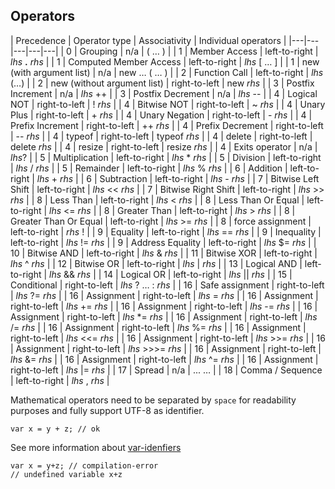 ## Operators

| Precedence | Operator type | Associativity | Individual operators |
|---|---|---|---|---|
| 0 | Grouping | n/a | ( … ) |
| 1 | Member Access | left-to-right | *lhs* **.** *rhs* |
| 1 | Computed Member Access | left-to-right | *lhs* [ … ] |
| 1 | new (with argument list) | n/a | new … ( … ) |
| 2 | Function Call | left-to-right | *lhs* (…) |
| 2 | new (without argument list) | right-to-left | new *rhs* |
| 3 | Postfix Increment | n/a | *lhs* ++ |
| 3 | Postfix Decrement | n/a | *lhs* -- |
| 4 | Logical NOT | right-to-left | ! *rhs* |
| 4 | Bitwise NOT | right-to-left | ~ *rhs* |
| 4 | Unary Plus | right-to-left | + *rhs* |
| 4 | Unary Negation | right-to-left | - *rhs* |
| 4 | Prefix Increment | right-to-left | ++ *rhs* |
| 4 | Prefix Decrement | right-to-left | -- *rhs* |
| 4 | typeof | right-to-left | typeof *rhs* |
| 4 | delete | right-to-left | delete *rhs* |
| 4 | resize | right-to-left | resize *rhs* |
| 4 | Exits operator | n/a | *lhs*? |
| 5 | Multiplication | left-to-right | *lhs* \* *rhs* |
| 5 | Division | left-to-right | *lhs* / *rhs* |
| 5 | Remainder | left-to-right | *lhs* % *rhs* |
| 6 | Addition | left-to-right | *lhs* + *rhs* |
| 6 | Subtraction | left-to-right | *lhs* - *rhs* |
| 7 | Bitwise Left Shift | left-to-right | *lhs* << *rhs* |
| 7 | Bitwise Right Shift | left-to-right | *lhs* >> *rhs* |
| 8 | Less Than | left-to-right | *lhs* < *rhs* |
| 8 | Less Than Or Equal | left-to-right | *lhs* <= *rhs* |
| 8 | Greater Than | left-to-right | *lhs* > *rhs* |
| 8 | Greater Than Or Equal | left-to-right | *lhs* >= *rhs* |
| 8 | force assignment | left-to-right | *rhs* ! |
| 9 | Equality | left-to-right | *lhs* == *rhs* |
| 9 | Inequality | left-to-right | *lhs* != *rhs* |
| 9 | Address Equality | left-to-right | *lhs* $= *rhs* |
| 10 | Bitwise AND | left-to-right | *lhs* & *rhs* |
| 11 | Bitwise XOR | left-to-right | *lhs* ^ *rhs* |
| 12 | Bitwise OR | left-to-right | *lhs* &#124; *rhs* |
| 13 | Logical AND | left-to-right | *lhs* && *rhs* |
| 14 | Logical OR | left-to-right | *lhs* &#124;&#124; *rhs* |
| 15 | Conditional | right-to-left | *lhs* ? … : *rhs* |
| 16 | Safe assignment | right-to-left | *lhs* ?= *rhs* |
| 16 | Assignment | right-to-left | *lhs* = *rhs* |
| 16 | Assignment | right-to-left | *lhs* += *rhs* |
| 16 | Assignment | right-to-left | *lhs* -= *rhs* |
| 16 | Assignment | right-to-left | *lhs* \*= *rhs* |
| 16 | Assignment | right-to-left | *lhs* /= *rhs* |
| 16 | Assignment | right-to-left | *lhs* %= *rhs* |
| 16 | Assignment | right-to-left | *lhs* <<= *rhs* |
| 16 | Assignment | right-to-left | *lhs* >>= *rhs* |
| 16 | Assignment | right-to-left | *lhs* >>>= *rhs* |
| 16 | Assignment | right-to-left | *lhs* &= *rhs* |
| 16 | Assignment | right-to-left | *lhs* ^= *rhs* |
| 16 | Assignment | right-to-left | *lhs* &#124;= *rhs* |
| 17 | Spread | n/a | ... … |
| 18 | Comma / Sequence | left-to-right | *lhs* , *rhs* | </tbody>

<!--
| 4 | void | right-to-left | void *rhs* |
| 7 | Bitwise Unsigned Right Shift | left-to-right | *lhs* >>> *rhs* |
| 8 | in | left-to-right | *lhs* in *rhs* |
| 8 | instanceof | left-to-right | *lhs* instanceof *rhs* |
| 9 | Strict Equality | left-to-right | *lhs* === *rhs* |
| 9 | Strict Inequality | left-to-right | *lhs* !== *rhs* |
| 17 | yield | right-to-left | yield *rhs* |
-->


Mathematical operators need to be separated by `space` for readability
purposes and fully support UTF-8 as identifier.

```
var x = y + z; // ok
```

See more information about [var-idenfiers](#var-idenfiers)
```
var x = y+z; // compilation-error
// undefined variable x+z
```
